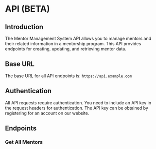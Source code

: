 # API (BETA)

## Introduction
The Mentor Management System API allows you to manage mentors and their related information in a mentorship program. This API provides endpoints for creating, updating, and retrieving mentor data.

## Base URL
The base URL for all API endpoints is: `https://api.example.com`

## Authentication
All API requests require authentication. You need to include an API key in the request headers for authentication. The API key can be obtained by registering for an account on our website.

## Endpoints

### Get All Mentors
